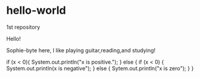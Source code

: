 # hello-world
1st repository

Hello!

Sophie-byte here, I like playing guitar,reading,and studying!





if (x < 0){
System.out.println("x is positive.");
} else {
if (x < 0) { System.out.println(x is negative");
} else { 
Sytem.out.println("x is zero");
   }
   }
